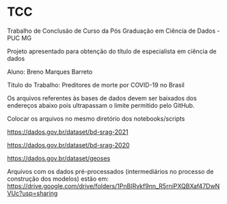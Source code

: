 # TCC
Trabalho de Conclusão de Curso da Pós Graduação em Ciência de Dados - PUC MG

Projeto apresentado para obtenção do título de especialista em ciência de dados

Aluno: Breno Marques Barreto

Titulo do Trabalho: Preditores de morte por COVID-19 no Brasil

Os arquivos referentes às bases de dados devem ser baixados dos endereços abaixo pois ultrapassam o limite permitido pelo GitHub.

Colocar os arquivos no mesmo diretório dos notebooks/scripts 

https://dados.gov.br/dataset/bd-srag-2021

https://dados.gov.br/dataset/bd-srag-2020

https://dados.gov.br/dataset/geoses

Arquivos com os dados pré-processados (intermediários no processo de construção dos modelos) estão em:
https://drive.google.com/drive/folders/1PnBIRvkf9nn_R5rniPXQBXaf47DwNVUc?usp=sharing



